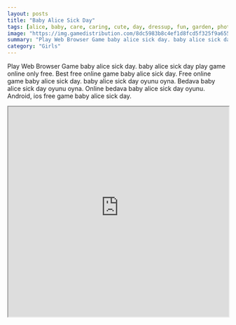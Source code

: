 ```yaml
---
layout: posts
title: "Baby Alice Sick Day"
tags: [alice, baby, care, caring, cute, day, dressup, fun, garden, photo, sick, free, online, games, oyna, game, free, games, play, play, games]
image: "https://img.gamedistribution.com/8dc5983b8c4ef1d8fcd5f325f9a65511.jpg"
summary: "Play Web Browser Game baby alice sick day. baby alice sick day play game online only free. Best free online game baby alice sick day. Free online game baby alice sick day. baby alice sick day oyunu oyna. Bedava baby alice sick day oyunu oyna. Online bedava baby alice sick day oyunu. Android, ios free game baby alice sick day."
category: "Girls"
---
```


Play Web Browser Game baby alice sick day. baby alice sick day play game online only free. Best free online game baby alice sick day. Free online game baby alice sick day. baby alice sick day oyunu oyna. Bedava baby alice sick day oyunu oyna. Online bedava baby alice sick day oyunu. Android, ios free game baby alice sick day.

<iframe width="100%" height="480px;" src="https://flash.gamedistribution.com?game=8dc5983b8c4ef1d8fcd5f325f9a65511"></iframe>